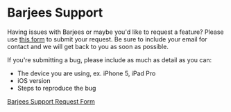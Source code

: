 # Barjees Support

Having issues with Barjees or maybe you'd like to request a feature? Please use [this form](https://gitreports.com/issue/kdaker/Barjees-Support) to submit your request. Be sure to include your email for contact and we will get back to you as soon as possible.

If you're submitting a bug, please include as much as detail as you can:

* The device you are using, ex. iPhone 5, iPad Pro
* iOS version
* Steps to reproduce the bug


[Barjees Support Request Form](https://gitreports.com/issue/kdaker/Barjees-Support)

